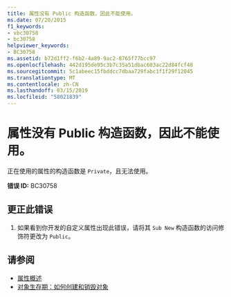 ```yaml
---
title: 属性没有 Public 构造函数，因此不能使用。
ms.date: 07/20/2015
f1_keywords:
- vbc30758
- bc30758
helpviewer_keywords:
- BC30758
ms.assetid: b72d1ff2-f6b2-4a89-9ac2-8765f77bcc97
ms.openlocfilehash: 442d195de95c3b7c35a51dbac603ac22d84fcf48
ms.sourcegitcommit: 5c1abeec15fbddcc7dbaa729fabc1f1f29f12045
ms.translationtype: MT
ms.contentlocale: zh-CN
ms.lasthandoff: 03/15/2019
ms.locfileid: "58021839"
---
```

# <a name="attribute-cannot-be-used-because-it-does-not-have-a-public-constructor"></a>属性没有 Public 构造函数，因此不能使用。
正在使用的属性的构造函数是 `Private`，且无法使用。  
  
 **错误 ID:** BC30758  
  
## <a name="to-correct-this-error"></a>更正此错误  
  
1.  如果看到你开发的自定义属性出现此错误，请将其 `Sub New` 构造函数的访问修饰符更改为 `Public`。  
  
## <a name="see-also"></a>请参阅

- [属性概述](~/docs/visual-basic/programming-guide/concepts/attributes/index.md)
- [对象生存期：如何创建和销毁对象](../../visual-basic/programming-guide/language-features/objects-and-classes/object-lifetime-how-objects-are-created-and-destroyed.md)
